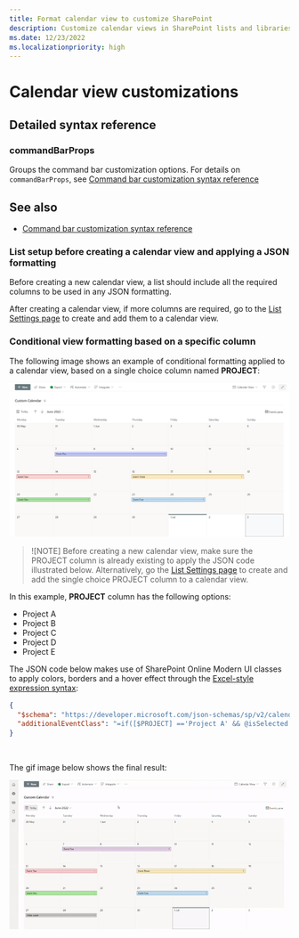 ```yaml
---
title: Format calendar view to customize SharePoint
description: Customize calendar views in SharePoint lists and libraries
ms.date: 12/23/2022
ms.localizationpriority: high
---
```


# Calendar view customizations

## Detailed syntax reference

### commandBarProps

Groups the command bar customization options. For details on `commandBarProps`, see [Command bar customization syntax reference](./view-commandbar-formatting.md)

## See also
- [Command bar customization syntax reference](./view-commandbar-formatting.md)

### List setup before creating a calendar view and applying a JSON formatting

Before creating a new calendar view, a list should include all the required columns to be used in any JSON formatting.

After creating a calendar view, if more columns are required, go to the [List Settings page](https://support.microsoft.com/office/edit-list-settings-4d35793b-246e-42a3-990c-563a83795b7f) to create and add them to a calendar view.

### Conditional view formatting based on a specific column

The following image shows an example of conditional formatting applied to a calendar view, based on a single choice column named **PROJECT**:

![SharePoint list calendar formatting](../images/calendar-view-formatting.png)

> ![NOTE]
> Before creating a new calendar view, make sure the PROJECT column is already existing to apply the JSON code illustrated below. Alternatively, go the [List Settings page](https://support.microsoft.com/office/edit-list-settings-4d35793b-246e-42a3-990c-563a83795b7f) to create and add the single choice PROJECT column to a calendar view. 

In this example, **PROJECT** column has the following options:
- Project A
- Project B
- Project C
- Project D
- Project E

The JSON code below makes use of SharePoint Online Modern UI classes to apply colors, borders and a hover effect through the [Excel-style expression syntax](./formatting-syntax-reference.md#excel-style-expressions):

```JSON
{
  "$schema": "https://developer.microsoft.com/json-schemas/sp/v2/calendar-formatting.schema.json",
  "additionalEventClass": "=if([$PROJECT] =='Project A' && @isSelected == false, 'sp-css-backgroundColor-successBackground50 sp-css-color-BlackText sp-css-borderColor-GreenText ms-bgColor-sharedGreenCyan10--hover ms-fontColor-white--hover', if([$PROJECT] =='Project A' && @isSelected == true, 'ms-bgColor-green sp-css-color-WhiteText', if([$PROJECT] =='Project B' && @isSelected == false, 'sp-css-backgroundColor-BgPeach sp-css-color-BlackText sp-css-borderColor-RedText ms-bgColor-sharedRed10--hover ms-fontColor-white--hover', if([$PROJECT] =='Project B' && @isSelected == true, 'sp-css-backgroundColor-redDark sp-css-color-WhiteText', if([$PROJECT] =='Project C' && @isSelected == false, 'sp-css-backgroundColor-BgGold sp-css-color-BlackText sp-css-borderColor-BrownText ms-bgColor-yellow--hover ms-fontColor-white--hover', if([$PROJECT] =='Project C' && @isSelected == true, 'ms-bgColor-sharedOrange10 sp-css-color-BlackText', if([$PROJECT] =='Project D' && @isSelected == false, 'ms-bgColor-communicationTint20 sp-css-color-BlackText sp-css-borderColor-BlueText ms-bgColor-sharedCyanBlue10--hover ms-fontColor-white--hover', if([$PROJECT] =='Project D' && @isSelected == true, 'sp-css-backgroundColor-BlueText sp-css-color-WhiteText', if([$PROJECT] =='Project E' && @isSelected == false, 'sp-css-backgroundColor-BgLilac sp-css-color-BlackText sp-css-borderColor-DarkPurpleText ms-bgColor-sharedBlueMagenta20--hover ms-fontColor-white--hover', if([$PROJECT] =='Project E' && @isSelected == true, 'sp-css-backgroundColor-BgPurple sp-css-color-WhiteText', if(@isSelected == false, 'sp-css-backgroundColor-neutralBackground20 sp-css-color-BlackText ms-bgColor-neutralTertiaryAlt--hover ms-fontColor-black--hover', 'sp-css-backgroundColor-neutralTertiary sp-css-color-WhiteText')))))))))))"
}
```
<br>

The gif image below shows the final result:

![SharePoint list calendar formatting result](../images/calendar-view-formatting-result.gif)

